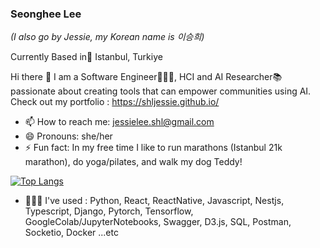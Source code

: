  
 ### Seonghee Lee 
 <em>(I also go by Jessie, my Korean name is 이승희) </em>
 
<!--  <img src="https://komarev.com/ghpvc/?username=shljessie&style=flat-square&color=blue" alt=""/> -->
 
 Currently Based in📍 Istanbul, Turkiye
 
 Hi there 👋
 I am a Software Engineer👩🏻‍💻, HCI and AI Researcher📚 passionate about creating tools that can empower communities using AI. 
 Check out my portfolio : https://shljessie.github.io/ 


- 📫 How to reach me: jessielee.shl@gmail.com
- 😄 Pronouns: she/her
- ⚡ Fun fact: In my free time I like to run marathons (Istanbul 21k marathon), do yoga/pilates, and walk my dog Teddy! 


<!-- [![Seonghee's GitHub stats](https://github-readme-stats.vercel.app/api?username=shljessie&show_icons=true&theme=radical)](https://github.com/shljessie/github-readme-stats) -->

[![Top Langs](<https://github-readme-stats.vercel.app/api/top-langs/?username=shljessie&hide=html,CSS,Jupyter Notebook&show_icons=true&theme=radical>)](https://github.com/shljessie/github-readme-stats)

- 👩🏻‍💻 I've used : Python, React, ReactNative, Javascript, Nestjs, Typescript, Django, Pytorch, Tensorflow, GoogleColab/JupyterNotebooks, Swagger, D3.js, SQL, Postman, Socketio, Docker ...etc  
